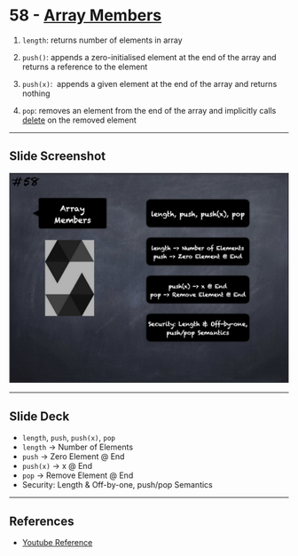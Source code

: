 # 58 - [Array Members](Array%20Members.md)

1. `length`: returns number of elements in array
    
2. `push()`: appends a zero-initialised element at the end of the array and returns a reference to the element
    
3. `push(x)`:  appends a given element at the end of the array and returns nothing
    
4. `pop`: removes an element from the end of the array and implicitly calls [delete](delete.md) on the removed element


___
## Slide Screenshot
![058.jpg](../../images/2.%20Solidity%20101/058.jpg)
___
## Slide Deck
- `length`, `push`, `push(x)`, `pop`
- `length` -> Number of Elements
- `push` -> Zero Element @ End
- `push(x)` -> x @ End
- `pop` -> Remove Element @ End
- Security: Length & Off-by-one, push/pop Semantics
___
## References
- [Youtube Reference](https://youtu.be/6VIJpze1jbU?t=2090)


